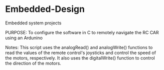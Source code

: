 # Embedded-Design
Embedded system projects

PURPOSE: To configure the software in C to remotely navigate the RC CAR using an Ardunino 

Notes: 
This script uses the analogRead() and analogWrite() functions to read the values of
the remote control's joysticks and control the speed of the motors, respectively.
It also uses the digitalWrite() function to control the direction of the motors.
